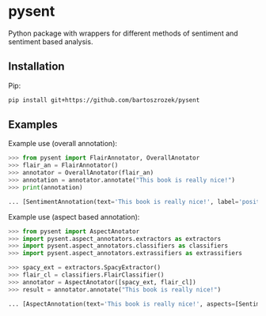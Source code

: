# pysent

Python package with wrappers for different methods of sentiment and sentiment based analysis.

## Installation

Pip:

```sh
pip install git+https://github.com/bartoszrozek/pysent
```

## Examples

Example use (overall annotation):

```python
>>> from pysent import FlairAnnotator, OverallAnotator
>>> flair_an = FlairAnnotator()
>>> annotator = OverallAnotator(flair_an)
>>> annotation = annotator.annotate("This book is really nice!")
>>> print(annotation)

... [SentimentAnnotation(text='This book is really nice!', label='positive', score=0.9575109481811523)]
```

Example use (aspect based annotation):

```python
>>> from pysent import AspectAnotator
>>> import pysent.aspect_annotators.extractors as extractors
>>> import pysent.aspect_annotators.classifiers as classifiers
>>> import pysent.aspect_annotators.extrassifiers as extrassifiers

>>> spacy_ext = extractors.SpacyExtractor()
>>> flair_cl = classifiers.FlairClassifier()
>>> annotator = AspectAnotator([spacy_ext, flair_cl])
>>> result = annotator.annotate("This book is really nice!")

... [AspectAnnotation(text='This book is really nice!', aspects=[SentimentAnnotation(text='book', label='positive', score=0.9575109481811523)])]
```
